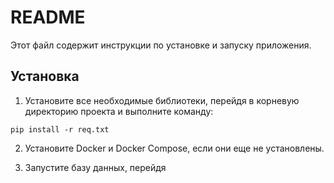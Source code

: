 # README

Этот файл содержит инструкции по установке и запуску приложения.

## Установка

1. Установите все необходимые библиотеки, перейдя в корневую директорию проекта и выполните команду:
```
pip install -r req.txt
```

2. Установите Docker и Docker Compose, если они еще не установлены.

3. Запустите базу данных, перейдя

